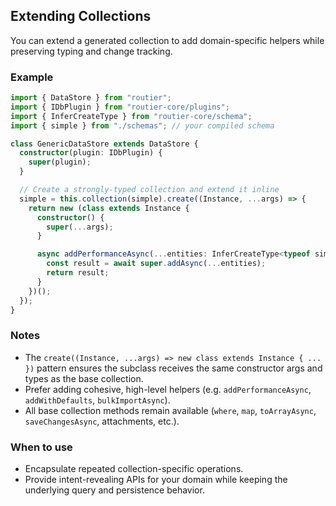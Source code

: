 ## Extending Collections

You can extend a generated collection to add domain-specific helpers while preserving typing and change tracking.

### Example

```ts
import { DataStore } from "routier";
import { IDbPlugin } from "routier-core/plugins";
import { InferCreateType } from "routier-core/schema";
import { simple } from "./schemas"; // your compiled schema

class GenericDataStore extends DataStore {
  constructor(plugin: IDbPlugin) {
    super(plugin);
  }

  // Create a strongly-typed collection and extend it inline
  simple = this.collection(simple).create((Instance, ...args) => {
    return new (class extends Instance {
      constructor() {
        super(...args);
      }

      async addPerformanceAsync(...entities: InferCreateType<typeof simple>[]) {
        const result = await super.addAsync(...entities);
        return result;
      }
    })();
  });
}
```

### Notes

- The `create((Instance, ...args) => new class extends Instance { ... })` pattern ensures the subclass receives the same constructor args and types as the base collection.
- Prefer adding cohesive, high-level helpers (e.g. `addPerformanceAsync`, `addWithDefaults`, `bulkImportAsync`).
- All base collection methods remain available (`where`, `map`, `toArrayAsync`, `saveChangesAsync`, attachments, etc.).

### When to use

- Encapsulate repeated collection-specific operations.
- Provide intent-revealing APIs for your domain while keeping the underlying query and persistence behavior.
